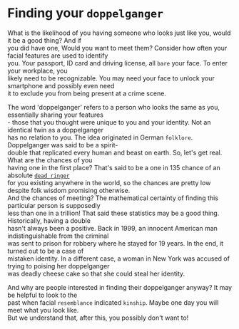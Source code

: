 # Finding your `doppelganger`  

What is the likelihood of you having someone who looks just like you, would it be a good thing? And if  
you did have one, Would you want to meet them? Consider how often your facial features are used to identify  
you. Your passport, ID card and driving license, all `bare` your face. To enter your workplace, you  
likely need to be recognizable. You may need your face to unlock your smartphone and possibly even need  
it to exclude you from being present at a crime scene.  

The word 'doppelganger' refers to a person who looks the same as you, essentially sharing your features  
 \- those that you thought were unique to you and your identity. Not an identical twin as a doppelganger  
has no relation to you. The idea originated in German `folklore`. Doppelganger was said to be a spirit-  
double that replicated every human and beast on earth.  So, let's get real. What are the chances of you  
having one in the first place? That's said to be a one in 135 chance of an absolute [`dead ringer`](https://en.wikipedia.org/wiki/Dead_ringer_(idiom))  
for you existing anywhere in the world, so the chances are pretty low despite folk wisdom promising otherwise.  
And the chances of meeting? The mathematical certainty of finding this particular person is supposedly  
less than one in a trillion! That said these statistics may be a good thing. Historically, having a double  
hasn't always been a positive. Back in 1999, an innocent American man indistinguishable from the criminal  
was sent to prison for robbery where he stayed for 19 years. In the end, it turned out to be a case of  
mistaken identity. In a different case, a woman in New York was accused of trying to poising her doppelganger  
was deadly cheese cake so that she could steal her identity.  

And why are people interested in finding their doppelganger anyway? It may be helpful to look to the  
past when facial `resemblance` indicated `kinship`. Maybe one day you will meet what you look like.  
But we understand that, after this, you possibly don't want to!  
